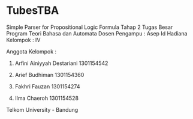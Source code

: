 # TubesTBA

Simple Parser for Propositional
Logic Formula Tahap 2
Tugas Besar Program Teori Bahasa dan Automata
Dosen Pengampu : Asep Id Hadiana
Kelompok : IV

Anggota Kelompok :

1. Arfini Ainiyyah Destariani 1301154542

2. Arief Budhiman 1301154360

3. Fakhri Fauzan 1301154274

4. Ilma Chaeroh 1301154528


Telkom University - Bandung
